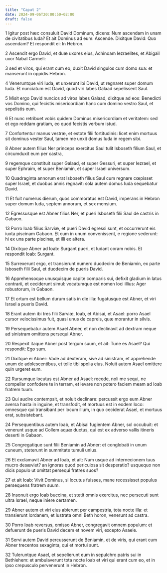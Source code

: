 ```yaml
---
title: "Caput 2"
date: 2024-09-06T20:00:50+02:00
draft: false
---
```



1 Igitur post hæc consuluit David Dominum, dicens: Num ascendam in unam de civitatibus Iuda? Et ait Dominus ad eum: Ascende. Dixitque David: Quo ascendam? Et respondit ei: In Hebron.

2 Ascendit ergo David, et duæ uxores eius, Achinoam Iezraelites, et Abigail uxor Nabal Carmeli:

3 sed et viros, qui erant cum eo, duxit David singulos cum domo sua: et manserunt in oppidis Hebron.

4 Veneruntque viri Iuda, et unxerunt ibi David, ut regnaret super domum Iuda. Et nunciatum est David, quod viri Iabes Galaad sepelissent Saul.

5 Misit ergo David nuncios ad viros Iabes Galaad, dixitque ad eos: Benedicti vos Domino, qui fecistis misericordiam hanc cum domino vestro Saul, et sepelistis eum.

6 Et nunc retribuet vobis quidem Dominus misericordiam et veritatem: sed et ego reddam gratiam, eo quod fecistis verbum istud.

7 Confortentur manus vestræ, et estote filii fortitudinis: licet enim mortuus sit dominus vester Saul, tamen me unxit domus Iuda in regem sibi.

8 Abner autem filius Ner princeps exercitus Saul tulit Isboseth filium Saul, et circumduxit eum per castra,

9 regemque constituit super Galaad, et super Gessuri, et super Iezrael, et super Ephraim, et super Beniamin, et super Israel universum.

10 Quadraginta annorum erat Isboseth filius Saul cum regnare cœpisset super Israel, et duobus annis regnavit: sola autem domus Iuda sequebatur David.

11 Et fuit numerus dierum, quos commoratus est David, imperans in Hebron super domum Iuda, septem annorum, et sex mensium.

12 Egressusque est Abner filius Ner, et pueri Isboseth filii Saul de castris in Gabaon.

13 Porro Ioab filius Sarviæ, et pueri David egressi sunt, et occurrerunt eis iuxta piscinam Gabaon. Et cum in unum convenissent, e regione sederunt: hi ex una parte piscinæ, et illi ex altera.

14 Dixitque Abner ad Ioab: Surgant pueri, et ludant coram nobis. Et respondit Ioab: Surgant.

15 Surrexerunt ergo, et transierunt numero duodecim de Beniamin, ex parte Isboseth filii Saul, et duodecim de pueris David.

16 Apprehensoque unusquisque capite comparis sui, defixit gladium in latus contrarii, et ceciderunt simul: vocatumque est nomen loci illius: Ager robustorum, in Gabaon.

17 Et ortum est bellum durum satis in die illa: fugatusque est Abner, et viri Israel a pueris David.

18 Erant autem ibi tres filii Sarviæ, Ioab, et Abisai, et Asael: porro Asael cursor velocissimus fuit, quasi unus de capreis, quæ morantur in silvis.

19 Persequebatur autem Asael Abner, et non declinavit ad dextram neque ad sinistram omittens persequi Abner.

20 Respexit itaque Abner post tergum suum, et ait: Tune es Asael? Qui respondit: Ego sum.

21 Dixitque ei Abner: Vade ad dexteram, sive ad sinistram, et apprehende unum de adolescentibus, et tolle tibi spolia eius. Noluit autem Asael omittere quin urgeret eum.

22 Rursumque locutus est Abner ad Asael: recede, noli me sequi, ne compellar confodere te in terram, et levare non potero faciem meam ad Ioab fratrem tuum.

23 Qui audire contempsit, et noluit declinare: percussit ergo eum Abner aversa hasta in inguine, et transfodit, et mortuus est in eodem loco: omnesque qui transibant per locum illum, in quo ceciderat Asael, et mortuus erat, subsistebant.

24 Persequentibus autem Ioab, et Abisai fugientem Abner, sol occubuit: et venerunt usque ad Collem aquæ ductus, qui est ex adverso vallis itineris deserti in Gabaon.

25 Congregatique sunt filii Beniamin ad Abner: et conglobati in unum cuneum, steterunt in summitate tumuli unius.

26 Et exclamavit Abner ad Ioab, et ait: Num usque ad internecionem tuus mucro desæviet? an ignoras quod periculosa sit desperatio? usquequo non dicis populo ut omittat persequi fratres suos?

27 et ait Ioab: Vivit Dominus, si locutus fuisses, mane recessisset populus persequens fratrem suum.

28 Insonuit ergo Ioab buccina, et stetit omnis exercitus, nec persecuti sunt ultra Israel, neque iniere certamen.

29 Abner autem et viri eius abierunt per campestria, tota nocte illa: et transierunt Iordanem, et lustrata omni Beth horon, venerunt ad castra.

30 Porro Ioab reversus, omisso Abner, congregavit omnem populum: et defuerunt de pueris David decem et novem viri, excepto Asaele.

31 Servi autem David percusserunt de Beniamin, et de viris, qui erant cum Abner trecentos sexaginta, qui et mortui sunt.

32 Tuleruntque Asael, et sepelierunt eum in sepulchro patris sui in Bethlehem: et ambulaverunt tota nocte Ioab et viri qui erant cum eo, et in ipso crepusculo pervenerunt in Hebron.


